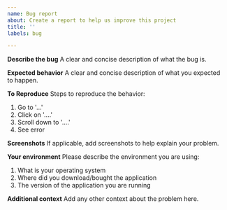 ```yaml
---
name: Bug report
about: Create a report to help us improve this project
title: ''
labels: bug

---
```


**Describe the bug**
A clear and concise description of what the bug is.

**Expected behavior**
A clear and concise description of what you expected to happen.

**To Reproduce**
Steps to reproduce the behavior:
1. Go to '...'
2. Click on '....'
3. Scroll down to '....'
4. See error

**Screenshots**
If applicable, add screenshots to help explain your problem.

**Your environment**
Please describe the environment you are using:
1. What is your operating system
2. Where did you download/bought the application
3. The version of the application you are running

**Additional context**
Add any other context about the problem here.
